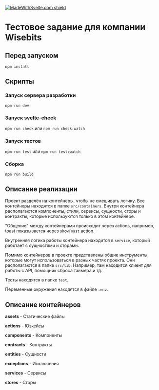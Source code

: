 [![MadeWithSvelte.com shield](https://madewithsvelte.com/storage/repo-shields/2959-shield.svg)](https://madewithsvelte.com/p/stts/shield-link)


Тестовое задание для компании Wisebits
==================================================


Перед запуском
------------

```
npm install
```

Скрипты
-------

### Запуск сервера разработки

`npm run dev`

### Запуск svelte-check

`npm run check`
или
`npm run check:watch`

### Запуск тестов

`npm run test`
или
`npm run test:watch`

### Сборка

`npm run build`


## Описание реализации
Проект разделён на контейнеры, чтобы не смешивать логику.
Все контейнеры находятся в папке `src/containers`. 
Внутри контейнера располагаются компоненты, стили, сервисы, сущности, сторы и контракты, которые используются только в этом контейнере.

"Общение" между контейнерами происходит через actions, например, toast показывается через `showToast` action.

Внутренняя логика работы контейнера находится в `service`, который работает с сущностями и сторами.

Помимо контейнеров в проекте представлены общие инструменты, которые могут использоваться в разных частях проекта.
Они располагаются в папке `src/lib`. Например, там находится клиент для работы с API, помощник сброса таймера и тд.

Тесты находятся в папке `test`.

Переменные окружения находятся в файле `.env`.

## Описание контейнеров
**assets** - Статические файлы

**actions** - Юзкейсы

**components** - Компоненты

**contracts** - Контракты

**entities** - Сущности

**exceptions** - Исключения

**services** - Сервисы

**stores** - Сторы

